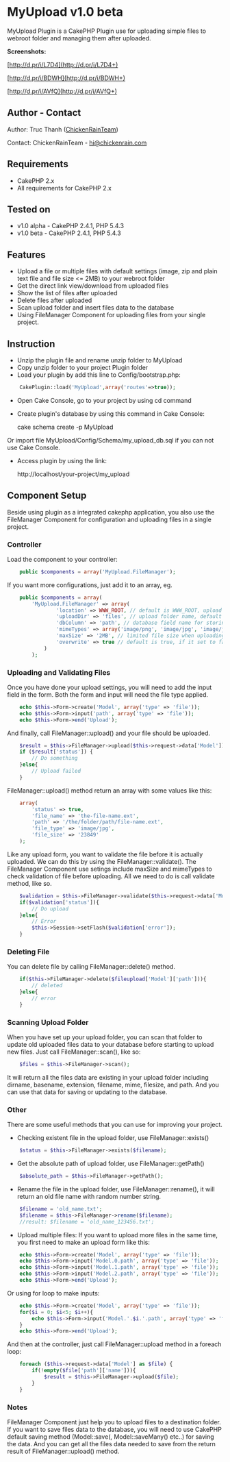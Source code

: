 # MyUpload v1.0 beta #

MyUpload Plugin is a CakePHP Plugin use for uploading simple files to webroot folder and managing them after uploaded.

**Screenshots:**

[http://d.pr/i/L7D4](http://d.pr/i/L7D4+)

[http://d.pr/i/BDWH](http://d.pr/i/BDWH+)

[http://d.pr/i/AVfQ](http://d.pr/i/AVfQ+)

## Author - Contact ##

Author: Truc Thanh ([ChickenRainTeam](http://chickenrain.com))

Contact: ChickenRainTeam - hi@chickenrain.com

## Requirements ##

* CakePHP 2.x
* All requirements for CakePHP 2.x

## Tested on ##

* v1.0 alpha - CakePHP 2.4.1, PHP 5.4.3
* v1.0 beta - CakePHP 2.4.1, PHP 5.4.3

## Features ##

* Upload a file or multiple files with default settings (image, zip and plain text file and file size <= 2MB) to your webroot folder
* Get the direct link view/download from uploaded files
* Show the list of files after uploaded
* Delete files after uploaded
* Scan upload folder and insert files data to the database
* Using FileManager Component for uploading files from your single project.

## Instruction ##
* Unzip the plugin file and rename unzip folder to MyUpload
* Copy unzip folder to your project Plugin folder
* Load your plugin by add this line to Config/bootstrap.php: 

```php
	CakePlugin::load('MyUpload',array('routes'=>true));
```
* Open Cake Console, go to your project by using cd command
* Create plugin's database by using this command in Cake Console: 

	cake schema create -p MyUpload 

Or import file MyUpload/Config/Schema/my_upload_db.sql if you can not use Cake Console.

* Access plugin by using the link: 
 
	http://localhost/your-project/my_upload

## Component Setup ##
Beside using plugin as a integrated cakephp application, you also use the FileManager Component for configuration and uploading files in a single project.

### Controller ###
Load the component to your controller: 
```php
	public $components = array('MyUpload.FileManager');
```
If you want more configurations, just add it to an array, eg.
```php
	public $components = array(
		'MyUpload.FileManager' => array(
				'location' => WWW_ROOT, // default is WWW_ROOT, upload to webroot folder, or use APP if you want to upload files outside webroot
				'uploadDir' => 'files', // upload folder name, default is files
				'dbColumn' => 'path', // database field name for storing file path, default is 'path'
				'mimeTypes' => array('image/png', 'image/jpg', 'image/jpeg', 'image/gif'), //default accepted mime types for uploading
				'maxSize' => '2MB', // limited file size when uploading file, default is 2MB
				'overwrite' => true // default is true, if it set to false, the same file will not be uploaded
			)
		);
```
### Uploading and Validating Files ###
Once you have done your upload settings, you will need to add the input field in the form. Both the form and input will need the file type applied.
```php
	echo $this->Form->create('Model', array('type' => 'file'));
	echo $this->Form->input('path', array('type' => 'file'));
	echo $this->Form->end('Upload');
```
And finally, call FileManager::upload() and your file should be uploaded.
```php
	$result = $this->FileManager->upload($this->request->data['Model']);
	if ($result['status']) {
		// Do something
	}else{
		// Upload failed
	}
```
FileManager::upload() method return an array with some values like this:
```php
	array(
		'status' => true,
		'file_name' => 'the-file-name.ext',
		'path' => '/the/folder/path/file-name.ext',
		'file_type' => 'image/jpg',
		'file_size' => '23849'
	);
```
Like any upload form, you want to validate the file before it is actually uploaded. We can do this by using the FileManager::validate(). The FileManager Component use setings include maxSize and mimeTypes to check validation of file before uploading. All we need to do is call validate method, like so.
```php
	$validation = $this->FileManager->validate($this->request->data['Model']);
	if($validation['status']){
		// Do upload
	}else{
		// Error
		$this->Session->setFlash($validation['error']);
	}
```
### Deleting File ###
You can delete file by calling FileManager::delete() method.
```php	
	if($this->FileManager->delete($fileupload['Model']['path'])){
		// deleted
	}else{
		// error
	}
```
### Scanning Upload Folder ###
When you have set up your upload folder, you can scan that folder to update old uploaded files data to your database before starting to upload new files. Just call FileManager::scan(), like so:
```php
	$files = $this->FileManager->scan();
```
It will return all the files data are existing in your upload folder including dirname, basename, extension, filename, mime, filesize, and path. And you can use that data for saving or updating to the database.

### Other ###
There are some useful methods that you can use for improving your project.

* Checking existent file in the upload folder, use FileManager::exists()

```php
	$status = $this->FileManager->exists($filename);
```
* Get the absolute path of upload folder, use FileManager::getPath()

```php	
	$absolute_path = $this->FileManager->getPath();
```
* Rename the file in the upload folder, use FileManager::rename(), it will return an old file name with random number string.

```php	
	$filename = 'old_name.txt';
	$filename = $this->FileManager->rename($filename);
	//result: $filename = 'old_name_123456.txt';
```
* Upload multiple files:
If you want to upload more files in the same time, you first need to make an upload form like this:

```php	
	echo $this->Form->create('Model', array('type' => 'file'));
	echo $this->Form->input('Model.0.path', array('type' => 'file'));
	echo $this->Form->input('Model.1.path', array('type' => 'file'));
	echo $this->Form->input('Model.2.path', array('type' => 'file'));
	echo $this->Form->end('Upload');
```
Or using for loop to make inputs:
```php	
	echo $this->Form->create('Model', array('type' => 'file'));
	for($i = 0; $i<5; $i++){
		echo $this->Form->input('Model.'.$i.'.path', array('type' => 'file'));
	}
	echo $this->Form->end('Upload');
```
And then at the controller, just call FileManager::upload method in a foreach loop:
```php	
	foreach ($this->request->data['Model'] as $file) {
		if(!empty($file['path']['name'])){
			$result = $this->FileManager->upload($file);
		}
	}
```
### Notes ###
FileManager Component just help you to upload files to a destination folder. If you want to save files data to the database, you will need to use CakePHP default saving method (Model::save(, Model::saveMany() etc..) for saving the data. And you can get all the files data needed to save from the return result of FileManager::upload() method.
